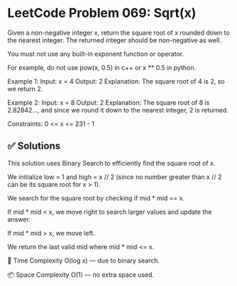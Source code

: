 # LeetCode Problem 069: Sqrt(x)

Given a non-negative integer x, return the square root of x rounded down to the nearest integer. The returned integer should be non-negative as well.

You must not use any built-in exponent function or operator.

For example, do not use pow(x, 0.5) in c++ or x ** 0.5 in python.
 

Example 1:
Input: x = 4
Output: 2
Explanation: The square root of 4 is 2, so we return 2.

Example 2:
Input: x = 8
Output: 2
Explanation: The square root of 8 is 2.82842..., and since we round it down to the nearest integer, 2 is returned. 

Constraints:
0 <= x <= 231 - 1

## ✅ Solutions

This solution uses Binary Search to efficiently find the square root of x.

We initialize low = 1 and high = x // 2 (since no number greater than x // 2 can be its square root for x > 1).

We search for the square root by checking if mid * mid == x.

If mid * mid < x, we move right to search larger values and update the answer.

If mid * mid > x, we move left.

We return the last valid mid where mid * mid <= x.

🧮 Time Complexity
O(log x) — due to binary search.

📦 Space Complexity
O(1) — no extra space used.